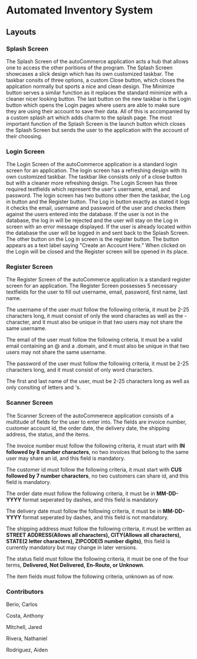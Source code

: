 # Automated Inventory System

## Layouts

### Splash Screen

The Splash Screen of the autoCommerce application acts a hub that allows one to access the other poritions of the program. The Splash Screen showcases a slick design which has its own customized taskbar. The taskbar consits of three options, a custom Close button, which closes the applcation normally but sports a nice and clean design. The Minimize button serves a similar function as it replaces the standard minimize with a cleaner nicer looking button. The last button on the new taskbar is the Login button which opens the Login pages where users are able to make sure they are using their account to save their data. All of this is accompanied by a custom splash art which adds charm to the splash page. The most important function of the Splash Screen is the launch button which closes the Splash Screen but sends the user to the application with the account of their choosing.

### Login Screen

The Login Screen of the autoCommerce application is a standard login screen for an application. The login screen has a refreshing design with its own customized taskbar. The taskbar like consists only of a close button but with a cleaner more refreshing design. The Login Screen has three required textfields which represent the user's username, email, and password. The login screen has two buttons other then the taskbar, the Log in button and the Register button. The Log in button exactly as stated it logs it checks the email, username and password of the user and checks them against the users entered into the database. If the user is not in the database, the log in will be rejected and the user will stay on the Log in screen with an error message displayed. If the user is already located within the database the user will be logged in and sent back to the Splash Screen. The other button on the Log in screen is the register button. The button appears as a text label saying "Create an Account Here." When clicked on the Login will be closed and the Register screen will be opened in its place.

### Register Screen

The Register Screen of the autoCommerce application is a standard register screen for an application. The Register Screen possesses 5 necessary textfields for the user to fill out username, email, password, first name, last name.

The username of the user must follow the following criteria, it must be 2-25 characters long, it must consist of only the word charactes as well as the - character, and it must also be unique in that two users may not share the same username.

The email of the user must follow the following criteria, it must be a valid email containing an @ and a .domain, and it must also be unique in that two users may not share the same username.

The password of the user must follow the following criteria, it must be 2-25 characters long, and it must consist of only word characters.

The first and last name of the user, must be 2-25 characters long as well as only consiting of letters and 's. 

### Scanner Screen

The Scanner Screen of the autoCommerece application consists of a multitude of fields for the user to enter into. The fields are invoice number, customer account id, the order date, the delivery date, the shipping address, the status, and the items.

The invoice number must follow the following criteria, it must start with **IN followed by 8 number characters**, no two invoices that belong to the same user may share an id, and this field is mandatory.

The customer id must follow the following criteria, it must start with **CUS followed by 7 number characters**, no two customers can share id, and this field is mandatory.

The order date must follow the following criteria, it must be in **MM-DD-YYYY** format seperated by dashes, and this field is mandatory

The delivery date must follow the following criteria, it must be in **MM-DD-YYYY** format seperated by dashes, and this field is not mandatory.

The shipping address must follow the following criteria, it must be written as **STREET ADDRESS(Allows all characters), CITY(Allows all characters), STATE(2 letter characters), ZIPCODE(5 number digits)**, this field is currently mandatory but may change in later versions.

The status field must follow the following criteria, it must be one of the four terms, **Delivered, Not Delivered, En-Route, or Unknown**.

The item fields must follow the following criteria, unknown as of now.

### Contributors

Berio, Carlos

Costa, Anthony

Mitchell, Jared

Rivera, Nathaniel 

Rodriguez, Aiden
